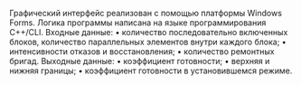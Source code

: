 Графический интерфейс реализован с помощью платформы Windows Forms. Логика программы написана на языке программирования C++/CLI.
Входные данные:
• количество последовательно включенных блоков, количество параллельных элементов внутри каждого блока;
• интенсивности отказов и восстановления;
• количество ремонтных бригад.
Выходные данные:
• коэффициент готовности;
• верхняя и нижняя границы;
• коэффициент готовности в установившемся режиме.
